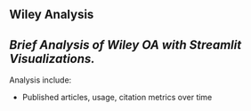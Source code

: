 ## Wiley Analysis
*Brief Analysis of Wiley OA with Streamlit Visualizations.*
---

Analysis include:
* Published articles, usage, citation metrics over time
